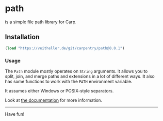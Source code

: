 # path

is a simple file path library for Carp.

## Installation

```clojure
(load "https://veitheller.de/git/carpentry/path@0.0.1")
```

### Usage

The `Path` module mostly operates on `String` arguments. It allows you to
split, join, and merge paths and extensions in a lot of different ways. It also
has some functions to work with the `PATH` environment variable.

It assumes either Windows or POSIX-style separators.

Look at [the documentation](https://veitheller.de/path) for more information.

<hr/>

Have fun!
